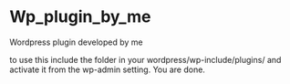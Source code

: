 # Wp_plugin_by_me
Wordpress plugin developed by me

to use this include the folder in your wordpress/wp-include/plugins/ and activate it from the wp-admin setting.
You are done. 
